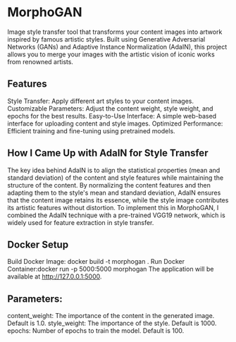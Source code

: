 # MorphoGAN
Image style transfer tool that transforms your content images into artwork inspired by famous artistic styles. Built using Generative Adversarial Networks (GANs) and Adaptive Instance Normalization (AdaIN), this project allows you to merge your images with the artistic vision of iconic works from renowned artists.

## Features
Style Transfer: Apply different art styles to your content images.
Customizable Parameters: Adjust the content weight, style weight, and epochs for the best results.
Easy-to-Use Interface: A simple web-based interface for uploading content and style images.
Optimized Performance: Efficient training and fine-tuning using pretrained models.

## How I Came Up with AdaIN for Style Transfer
The key idea behind AdaIN is to align the statistical properties (mean and standard deviation) of the content and style features while maintaining the structure of the content. By normalizing the content features and then adapting them to the style's mean and standard deviation, AdaIN ensures that the content image retains its essence, while the style image contributes its artistic features without distortion.
To implement this in MorphoGAN, I combined the AdaIN technique with a pre-trained VGG19 network, which is widely used for feature extraction in style transfer. 

## Docker Setup
Build Docker Image: docker build -t morphogan .
Run Docker Container:docker run -p 5000:5000 morphogan
The application will be available at http://127.0.0.1:5000.

## Parameters:
content_weight: The importance of the content in the generated image. Default is 1.0.
style_weight: The importance of the style. Default is 1000.
epochs: Number of epochs to train the model. Default is 100.
